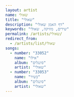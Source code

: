 ```yaml
---
layout: artist
name: שאולי
title: "שאולי"
description: "דף האמן שאולי"
keywords: "שירים, מוזיקה, שאולי"
permalink: /artists/שאולי/
redirect_from:
  - /artists/list/שאולי
songs:
  - number: "33052"
    name: "אילו"
    album: "סינגלים"
    artist: "שאולי"
  - number: "33053"
    name: "בשיר"
    album: "סינגלים"
    artist: "שאולי"
---
```

